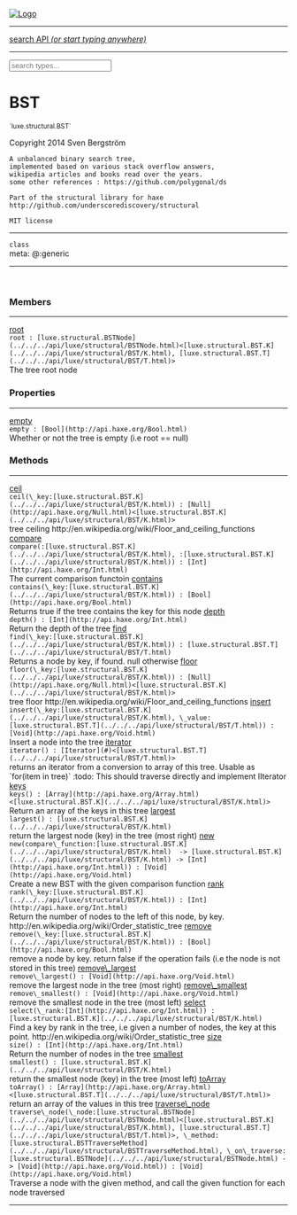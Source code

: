 
[![Logo](../../../images/logo.png)](../../../api/index.html)

<hr/>
<a href="#" id="search_bar" onclick="return;"><div> search API <em>(or start typing anywhere)</em> </div></a>
<hr/>

<script src="../../../js/omnibar.js"> </script>
<link rel="stylesheet" type="text/css" href="../../../css/omnibar.css" media="all">

<div id="omnibar"> <a href="#" onclick="return" id="omnibar_close"></a> <input id="omnibar_text" type="text" placeholder="search types..."></input></div>
<script  id="typelist" data-relpath="../../../" data-types="Luxe,luxe.AppConfig,luxe.Audio,luxe.Camera,luxe.Circle,luxe.Color,luxe.ColorHSL,luxe.ColorHSV,luxe.Component,luxe.Core,luxe.Cursor,luxe.Debug,luxe.DebugError,luxe.Draw,luxe.EmitHandler,luxe.Emitter,luxe.Entity,luxe.Events,luxe.Game,luxe.GamepadEvent,luxe.GamepadEventType,luxe.HandlerList,luxe.ID,luxe.IO,luxe.Input,luxe.InputEvent,luxe.InputType,luxe.InteractState,luxe.Key,luxe.KeyEvent,luxe.Log,luxe.Matrix,luxe.Mesh,luxe.ModState,luxe.MouseButton,luxe.MouseEvent,luxe.NineSlice,luxe.Objects,luxe.Parcel,luxe.ParcelProgress,luxe.Particle,luxe.ParticleEmitter,luxe.ParticleEmitterInitData,luxe.ParticleSystem,luxe.Physics,luxe.PhysicsEngine,luxe.ProjectionType,luxe.Quaternion,luxe.Rectangle,luxe.Scan,luxe.Scene,luxe.Screen,luxe.SizeMode,luxe.Sound,luxe.Sprite,luxe.State,luxe.States,luxe.Tag,luxe.Text,luxe.TextAlign,luxe.TextEvent,luxe.TextEventType,luxe.Timer,luxe.TouchEvent,luxe.Transform,luxe.Vec,luxe.Vector,luxe.Visual,luxe.WindowEvent,luxe.WindowEventData,luxe.WindowEventType,luxe._Emitter.EmitNode,luxe._Events.EventConnection,luxe._Events.EventObject,luxe._Input.MouseButton_Impl_,luxe._Log.LogError,luxe._NineSlice.Slice,luxe._Parcel.DataInfo,luxe._Parcel.FontInfo,luxe._Parcel.JSONInfo,luxe._Parcel.ShaderInfo,luxe._Parcel.SoundInfo,luxe._Parcel.TextInfo,luxe.collision.Collision,luxe.collision.ShapeDrawer,luxe.collision.ShapeDrawerLuxe,luxe.collision.data.RayCollision,luxe.collision.data.RayCollisionHelper,luxe.collision.data.RayIntersection,luxe.collision.data.ShapeCollision,luxe.collision.sat.Common,luxe.collision.sat.SAT2D,luxe.collision.shapes.Circle,luxe.collision.shapes.Polygon,luxe.collision.shapes.Ray,luxe.collision.shapes.Shape,luxe.components.Components,luxe.components.cameras.FlyCamera,luxe.components.render.MeshComponent,luxe.components.sprite.SpriteAnimation,luxe.components.sprite.SpriteAnimationData,luxe.components.sprite.SpriteAnimationEventData,luxe.components.sprite.SpriteAnimationFrame,luxe.components.sprite.SpriteAnimationFrameEvent,luxe.components.sprite.SpriteAnimationFrameSource,luxe.components.sprite.SpriteAnimationType,luxe.debug.BatcherDebugView,luxe.debug.DebugInspectorOptions,luxe.debug.DebugView,luxe.debug.Inspector,luxe.debug.ProfilerDebugView,luxe.debug.RenderStats,luxe.debug.StatsDebugView,luxe.debug.TraceDebugView,luxe.debug._ProfilerDebugView.ProfilerBar,luxe.debug._ProfilerDebugView.ProfilerValue,luxe.importers.obj.Data,luxe.importers.obj.Normal,luxe.importers.obj.Reader,luxe.importers.obj.UV,luxe.importers.obj.Vector,luxe.importers.obj.Vertex,luxe.importers.texturepacker.TexturePackerData,luxe.importers.texturepacker.TexturePackerFrame,luxe.importers.texturepacker.TexturePackerJSON,luxe.importers.texturepacker.TexturePackerJSONType,luxe.importers.texturepacker.TexturePackerMeta,luxe.importers.texturepacker.TexturePackerRect,luxe.importers.texturepacker.TexturePackerSize,luxe.importers.texturepacker.TexturePackerSpriteAnimation,luxe.importers.tiled.TiledLayer,luxe.importers.tiled.TiledMap,luxe.importers.tiled.TiledMapData,luxe.importers.tiled.TiledMapOptions,luxe.importers.tiled.TiledObject,luxe.importers.tiled.TiledObjectGroup,luxe.importers.tiled.TiledObjectType,luxe.importers.tiled.TiledPolyObject,luxe.importers.tiled.TiledPropertyTile,luxe.importers.tiled.TiledTile,luxe.importers.tiled.TiledTileset,luxe.importers.tiled.TiledUtil,luxe.macros.BuildVersion,luxe.macros.ComponentRules,luxe.macros.EntityRules,luxe.options.BatcherOptions,luxe.options.BitmapFontOptions,luxe.options.CameraOptions,luxe.options.CircleGeometryOptions,luxe.options.ColorOptions,luxe.options.ComponentOptions,luxe.options.DrawArcOptions,luxe.options.DrawBoxOptions,luxe.options.DrawCircleOptions,luxe.options.DrawLineOptions,luxe.options.DrawNgonOptions,luxe.options.DrawPlaneOptions,luxe.options.DrawRectangleOptions,luxe.options.DrawRingOptions,luxe.options.DrawTextureOptions,luxe.options.EntityOptions,luxe.options.FontOptions,luxe.options.GeometryOptions,luxe.options.LineGeometryOptions,luxe.options.LuxeCameraOptions,luxe.options.MeshOptions,luxe.options.NineSliceOptions,luxe.options.ParcelOptions,luxe.options.ParcelProgressOptions,luxe.options.ParticleEmitterOptions,luxe.options.ParticleOptions,luxe.options.PlaneGeometryOptions,luxe.options.QuadGeometryOptions,luxe.options.RectangleGeometryOptions,luxe.options.RenderProperties,luxe.options.ResourceOptions,luxe.options.SpriteOptions,luxe.options.StateOptions,luxe.options.StatesOptions,luxe.options.TextOptions,luxe.options.TextureOptions,luxe.options.TileLayerOptions,luxe.options.TileOptions,luxe.options.TilemapOptions,luxe.options.TilemapVisualOptions,luxe.options.TilesetOptions,luxe.options.TransformProperties,luxe.options.VisualOptions,luxe.options._DrawOptions.DrawOptions,luxe.options._FontOptions.FontOptions,luxe.resource.DataResource,luxe.resource.JSONResource,luxe.resource.Resource,luxe.resource.ResourceStats,luxe.resource.ResourceType,luxe.resource.Resources,luxe.resource.SoundResource,luxe.resource.TextResource,luxe.resource._Resource.ResourceType_Impl_,luxe.structural.BST,luxe.structural.BSTNode,luxe.structural.BSTTraverseMethod,luxe.structural.Bag,luxe.structural.BalancedBST,luxe.structural.BalancedBSTNode,luxe.structural.BalancedBSTTraverseMethod,luxe.structural.Heap,luxe.structural.OrderedMap,luxe.structural.OrderedMapIterator,luxe.structural.Pool,luxe.structural.Stack,luxe.structural.StackNode,luxe.structural._Bag.BagNode,luxe.structural._BalancedBST.NodeColor,luxe.tilemaps.Isometric,luxe.tilemaps.IsometricVisual,luxe.tilemaps.Ortho,luxe.tilemaps.OrthoVisual,luxe.tilemaps.Tile,luxe.tilemaps.TileArray,luxe.tilemaps.TileLayer,luxe.tilemaps.TileOffset,luxe.tilemaps.Tilemap,luxe.tilemaps.TilemapOrientation,luxe.tilemaps.TilemapVisual,luxe.tilemaps.TilemapVisualLayerGeometry,luxe.tilemaps.Tileset,luxe.tween.Actuate,luxe.tween.BezierPath,luxe.tween.ComponentPath,luxe.tween.IComponentPath,luxe.tween.LinearPath,luxe.tween.MotionPath,luxe.tween.ObjectHash,luxe.tween.RotationPath,luxe.tween._Actuate.TweenTimer,luxe.tween.actuators.GenericActuator,luxe.tween.actuators.IGenericActuator,luxe.tween.actuators.MethodActuator,luxe.tween.actuators.MotionPathActuator,luxe.tween.actuators.PropertyDetails,luxe.tween.actuators.PropertyPathDetails,luxe.tween.actuators.SimpleActuator,luxe.tween.easing.Back,luxe.tween.easing.BackEaseIn,luxe.tween.easing.BackEaseInOut,luxe.tween.easing.BackEaseOut,luxe.tween.easing.Bounce,luxe.tween.easing.BounceEaseIn,luxe.tween.easing.BounceEaseInOut,luxe.tween.easing.BounceEaseOut,luxe.tween.easing.Cubic,luxe.tween.easing.CubicEaseIn,luxe.tween.easing.CubicEaseInOut,luxe.tween.easing.CubicEaseOut,luxe.tween.easing.Elastic,luxe.tween.easing.ElasticEaseIn,luxe.tween.easing.ElasticEaseInOut,luxe.tween.easing.ElasticEaseOut,luxe.tween.easing.Expo,luxe.tween.easing.ExpoEaseIn,luxe.tween.easing.ExpoEaseInOut,luxe.tween.easing.ExpoEaseOut,luxe.tween.easing.IEasing,luxe.tween.easing.Linear,luxe.tween.easing.LinearEaseNone,luxe.tween.easing.Quad,luxe.tween.easing.QuadEaseIn,luxe.tween.easing.QuadEaseInOut,luxe.tween.easing.QuadEaseOut,luxe.tween.easing.Quart,luxe.tween.easing.QuartEaseIn,luxe.tween.easing.QuartEaseInOut,luxe.tween.easing.QuartEaseOut,luxe.tween.easing.Quint,luxe.tween.easing.QuintEaseIn,luxe.tween.easing.QuintEaseInOut,luxe.tween.easing.QuintEaseOut,luxe.tween.easing.Sine,luxe.tween.easing.SineEaseIn,luxe.tween.easing.SineEaseInOut,luxe.tween.easing.SineEaseOut,luxe.utils.GeometryUtils,luxe.utils.Maths,luxe.utils.Random,luxe.utils.Utils,luxe.utils.unifill.CodePoint,luxe.utils.unifill.CodePointIter,luxe.utils.unifill.Exception,luxe.utils.unifill.InternalEncoding,luxe.utils.unifill.InternalEncodingBackwardIter,luxe.utils.unifill.InternalEncodingIter,luxe.utils.unifill.Unicode,luxe.utils.unifill.Unifill,luxe.utils.unifill.Utf,luxe.utils.unifill.Utf16,luxe.utils.unifill.Utf32,luxe.utils.unifill.Utf8,luxe.utils.unifill.UtfIter,luxe.utils.unifill.UtfTools,luxe.utils.unifill._CodePoint.CodePoint_Impl_,luxe.utils.unifill._InternalEncoding.UtfX,luxe.utils.unifill._Utf16.StringU16,luxe.utils.unifill._Utf16.StringU16Buffer,luxe.utils.unifill._Utf16.StringU16Buffer_Impl_,luxe.utils.unifill._Utf16.StringU16_Impl_,luxe.utils.unifill._Utf16.Utf16Impl,luxe.utils.unifill._Utf8.StringU8,luxe.utils.unifill._Utf8.StringU8_Impl_,luxe.utils.unifill._Utf8.Utf8Impl,phoenix.BatchGroup,phoenix.BatchState,phoenix.Batcher,phoenix.BatcherKey,phoenix.BitmapFont,phoenix.BlendEquation,phoenix.BlendMode,phoenix.Camera,phoenix.Character,phoenix.Circle,phoenix.ClampType,phoenix.Color,phoenix.ColorHSL,phoenix.ColorHSV,phoenix.ComponentOrder,phoenix.DualQuaternion,phoenix.FOVType,phoenix.FilterType,phoenix.FontInfo,phoenix.Matrix,phoenix.MatrixTransform,phoenix.PrimitiveType,phoenix.ProjectionType,phoenix.Quaternion,phoenix.Ray,phoenix.Rectangle,phoenix.RenderPass,phoenix.RenderPath,phoenix.RenderState,phoenix.RenderTexture,phoenix.Renderer,phoenix.RendererStats,phoenix.Shader,phoenix.Spatial,phoenix.TextAlign,phoenix.Texture,phoenix.Transform,phoenix.Uniform,phoenix.UniformType,phoenix.Vec,phoenix.Vector,phoenix._Batcher.BlendEquation_Impl_,phoenix._Batcher.BlendMode_Impl_,phoenix._Batcher.PrimitiveType_Impl_,phoenix._BitmapFont.Parser,phoenix._BitmapFont.TextAlign_Impl_,phoenix._Renderer.DefaultShader,phoenix._Renderer.DefaultShaders,phoenix._Shader.Location,phoenix._Shader.UniformType_Impl_,phoenix._Vector.ComponentOrder_Impl_,phoenix._Vector.Vec_Impl_,phoenix.geometry.ArcGeometry,phoenix.geometry.CircleGeometry,phoenix.geometry.CompositeGeometry,phoenix.geometry.EvTextGeometry,phoenix.geometry.Geometry,phoenix.geometry.GeometryKey,phoenix.geometry.GeometryState,phoenix.geometry.LineGeometry,phoenix.geometry.PackedQuad,phoenix.geometry.PackedQuadOptions,phoenix.geometry.PlaneGeometry,phoenix.geometry.QuadGeometry,phoenix.geometry.QuadPackGeometry,phoenix.geometry.RectangleGeometry,phoenix.geometry.RingGeometry,phoenix.geometry.TextGeometry,phoenix.geometry.TextGeometryOptions,phoenix.geometry.TextureCoord,phoenix.geometry.TextureCoordSet,phoenix.geometry.Vertex,phoenix.geometry._TextGeometry.EvTextGeometry_Impl_,phoenix.utils.Rendering"></script>


<h1>BST</h1>
<small>`luxe.structural.BST`</small>

Copyright 2014 Sven Bergström

    A unbalanced binary search tree,
    implemented based on various stack overflow answers,
    wikipedia articles and books read over the years.
    some other references : https://github.com/polygonal/ds

    Part of the structural library for haxe
    http://github.com/underscorediscovery/structural

    MIT license

<hr/>

`class`<br/><span class="meta">
meta: @:generic</span>

<hr/>


&nbsp;
&nbsp;




<h3>Members</h3> <hr/><span class="member apipage">
                <a name="root"><a class="lift" href="#root">root</a></a><div class="clear"></div>
                <code class="signature apipage">root : [luxe.structural.BSTNode](../../../api/luxe/structural/BSTNode.html)&lt;[luxe.structural.BST.K](../../../api/luxe/structural/BST/K.html), [luxe.structural.BST.T](../../../api/luxe/structural/BST/T.html)&gt;</code><br/></span>
            <span class="small_desc_flat">The tree root node</span><br/>

<h3>Properties</h3> <hr/><span class="member apipage">
                <a name="empty"><a class="lift" href="#empty">empty</a></a><div class="clear"></div>
                <code class="signature apipage">empty : [Bool](http://api.haxe.org/Bool.html)</code><br/></span>
            <span class="small_desc_flat">Whether or not the tree is empty (i.e root == null)</span>

<h3>Methods</h3> <hr/><span class="method apipage">
            <a name="ceil"><a class="lift" href="#ceil">ceil</a></a><div class="clear"></div>
            <code class="signature apipage">ceil(\_key:[luxe.structural.BST.K](../../../api/luxe/structural/BST/K.html)<span></span>) : [Null](http://api.haxe.org/Null.html)&lt;[luxe.structural.BST.K](../../../api/luxe/structural/BST/K.html)&gt;</code><br/><span class="small_desc_flat">tree ceiling http://en.wikipedia.org/wiki/Floor_and_ceiling_functions</span>


</span>
<span class="method apipage">
            <a name="compare"><a class="lift" href="#compare">compare</a></a><div class="clear"></div>
            <code class="signature apipage">compare(:[luxe.structural.BST.K](../../../api/luxe/structural/BST/K.html)<span></span>, :[luxe.structural.BST.K](../../../api/luxe/structural/BST/K.html)<span></span>) : [Int](http://api.haxe.org/Int.html)</code><br/><span class="small_desc_flat">The current comparison functoin</span>


</span>
<span class="method apipage">
            <a name="contains"><a class="lift" href="#contains">contains</a></a><div class="clear"></div>
            <code class="signature apipage">contains(\_key:[luxe.structural.BST.K](../../../api/luxe/structural/BST/K.html)<span></span>) : [Bool](http://api.haxe.org/Bool.html)</code><br/><span class="small_desc_flat">Returns true if the tree contains the key for this node</span>


</span>
<span class="method apipage">
            <a name="depth"><a class="lift" href="#depth">depth</a></a><div class="clear"></div>
            <code class="signature apipage">depth() : [Int](http://api.haxe.org/Int.html)</code><br/><span class="small_desc_flat">Return the depth of the tree</span>


</span>
<span class="method apipage">
            <a name="find"><a class="lift" href="#find">find</a></a><div class="clear"></div>
            <code class="signature apipage">find(\_key:[luxe.structural.BST.K](../../../api/luxe/structural/BST/K.html)<span></span>) : [luxe.structural.BST.T](../../../api/luxe/structural/BST/T.html)</code><br/><span class="small_desc_flat">Returns a node by key, if found. null otherwise</span>


</span>
<span class="method apipage">
            <a name="floor"><a class="lift" href="#floor">floor</a></a><div class="clear"></div>
            <code class="signature apipage">floor(\_key:[luxe.structural.BST.K](../../../api/luxe/structural/BST/K.html)<span></span>) : [Null](http://api.haxe.org/Null.html)&lt;[luxe.structural.BST.K](../../../api/luxe/structural/BST/K.html)&gt;</code><br/><span class="small_desc_flat">tree floor http://en.wikipedia.org/wiki/Floor_and_ceiling_functions</span>


</span>
<span class="method apipage">
            <a name="insert"><a class="lift" href="#insert">insert</a></a><div class="clear"></div>
            <code class="signature apipage">insert(\_key:[luxe.structural.BST.K](../../../api/luxe/structural/BST/K.html)<span></span>, \_value:[luxe.structural.BST.T](../../../api/luxe/structural/BST/T.html)<span></span>) : [Void](http://api.haxe.org/Void.html)</code><br/><span class="small_desc_flat">Insert a node into the tree</span>


</span>
<span class="method apipage">
            <a name="iterator"><a class="lift" href="#iterator">iterator</a></a><div class="clear"></div>
            <code class="signature apipage">iterator() : [Iterator](#)&lt;[luxe.structural.BST.T](../../../api/luxe/structural/BST/T.html)&gt;</code><br/><span class="small_desc_flat">returns an iterator from a conversion to array of this tree. Usable as `for(item in tree)`
            :todo: This should traverse directly and implement IIterator</span>


</span>
<span class="method apipage">
            <a name="keys"><a class="lift" href="#keys">keys</a></a><div class="clear"></div>
            <code class="signature apipage">keys() : [Array](http://api.haxe.org/Array.html)&lt;[luxe.structural.BST.K](../../../api/luxe/structural/BST/K.html)&gt;</code><br/><span class="small_desc_flat">Return an array of the keys in this tree</span>


</span>
<span class="method apipage">
            <a name="largest"><a class="lift" href="#largest">largest</a></a><div class="clear"></div>
            <code class="signature apipage">largest() : [luxe.structural.BST.K](../../../api/luxe/structural/BST/K.html)</code><br/><span class="small_desc_flat">return the largest node (key) in the tree (most right)</span>


</span>
<span class="method apipage">
            <a name="new"><a class="lift" href="#new">new</a></a><div class="clear"></div>
            <code class="signature apipage">new(compare\_function:[luxe.structural.BST.K](../../../api/luxe/structural/BST/K.html)&nbsp; -&gt; [luxe.structural.BST.K](../../../api/luxe/structural/BST/K.html)&nbsp;-&gt; [Int](http://api.haxe.org/Int.html)<span></span>) : [Void](http://api.haxe.org/Void.html)</code><br/><span class="small_desc_flat">Create a new BST with the given comparison function</span>


</span>
<span class="method apipage">
            <a name="rank"><a class="lift" href="#rank">rank</a></a><div class="clear"></div>
            <code class="signature apipage">rank(\_key:[luxe.structural.BST.K](../../../api/luxe/structural/BST/K.html)<span></span>) : [Int](http://api.haxe.org/Int.html)</code><br/><span class="small_desc_flat">Return the number of nodes to the left of this node, by key.   
            http://en.wikipedia.org/wiki/Order_statistic_tree</span>


</span>
<span class="method apipage">
            <a name="remove"><a class="lift" href="#remove">remove</a></a><div class="clear"></div>
            <code class="signature apipage">remove(\_key:[luxe.structural.BST.K](../../../api/luxe/structural/BST/K.html)<span></span>) : [Bool](http://api.haxe.org/Bool.html)</code><br/><span class="small_desc_flat">remove a node by key. return false if the operation fails (i.e the node is not stored in this tree)</span>


</span>
<span class="method apipage">
            <a name="remove_largest"><a class="lift" href="#remove_largest">remove\_largest</a></a><div class="clear"></div>
            <code class="signature apipage">remove\_largest() : [Void](http://api.haxe.org/Void.html)</code><br/><span class="small_desc_flat">remove the largest node in the tree (most right)</span>


</span>
<span class="method apipage">
            <a name="remove_smallest"><a class="lift" href="#remove_smallest">remove\_smallest</a></a><div class="clear"></div>
            <code class="signature apipage">remove\_smallest() : [Void](http://api.haxe.org/Void.html)</code><br/><span class="small_desc_flat">remove the smallest node in the tree (most left)</span>


</span>
<span class="method apipage">
            <a name="select"><a class="lift" href="#select">select</a></a><div class="clear"></div>
            <code class="signature apipage">select(\_rank:[Int](http://api.haxe.org/Int.html)<span></span>) : [luxe.structural.BST.K](../../../api/luxe/structural/BST/K.html)</code><br/><span class="small_desc_flat">Find a key by rank in the tree, i.e given a number of nodes, the key at this point.   
            http://en.wikipedia.org/wiki/Order_statistic_tree</span>


</span>
<span class="method apipage">
            <a name="size"><a class="lift" href="#size">size</a></a><div class="clear"></div>
            <code class="signature apipage">size() : [Int](http://api.haxe.org/Int.html)</code><br/><span class="small_desc_flat">Return the number of nodes in the tree</span>


</span>
<span class="method apipage">
            <a name="smallest"><a class="lift" href="#smallest">smallest</a></a><div class="clear"></div>
            <code class="signature apipage">smallest() : [luxe.structural.BST.K](../../../api/luxe/structural/BST/K.html)</code><br/><span class="small_desc_flat">return the smallest node (key) in the tree (most left)</span>


</span>
<span class="method apipage">
            <a name="toArray"><a class="lift" href="#toArray">toArray</a></a><div class="clear"></div>
            <code class="signature apipage">toArray() : [Array](http://api.haxe.org/Array.html)&lt;[luxe.structural.BST.T](../../../api/luxe/structural/BST/T.html)&gt;</code><br/><span class="small_desc_flat">return an array of the values in this tree</span>


</span>
<span class="method apipage">
            <a name="traverse_node"><a class="lift" href="#traverse_node">traverse\_node</a></a><div class="clear"></div>
            <code class="signature apipage">traverse\_node(\_node:[luxe.structural.BSTNode](../../../api/luxe/structural/BSTNode.html)&lt;[luxe.structural.BST.K](../../../api/luxe/structural/BST/K.html), [luxe.structural.BST.T](../../../api/luxe/structural/BST/T.html)&gt;<span></span>, \_method:[luxe.structural.BSTTraverseMethod](../../../api/luxe/structural/BSTTraverseMethod.html)<span></span>, \_on\_traverse:[luxe.structural.BSTNode](../../../api/luxe/structural/BSTNode.html)&nbsp;-&gt; [Void](http://api.haxe.org/Void.html)<span></span>) : [Void](http://api.haxe.org/Void.html)</code><br/><span class="small_desc_flat">Traverse a node with the given method, and call the given function for each node traversed</span>


</span>



<hr/>

&nbsp;
&nbsp;
&nbsp;
&nbsp;